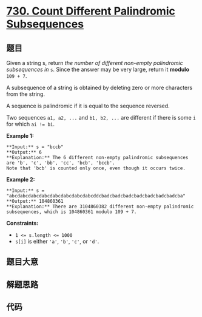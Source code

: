 # [730. Count Different Palindromic Subsequences](https://leetcode.com/problems/count-different-palindromic-subsequences)

## 题目

Given a string s, return _the number of different non-empty palindromic
subsequences in_ `s`. Since the answer may be very large, return it **modulo**
`109 + 7`.

A subsequence of a string is obtained by deleting zero or more characters from
the string.

A sequence is palindromic if it is equal to the sequence reversed.

Two sequences `a1, a2, ...` and `b1, b2, ...` are different if there is some
`i` for which `ai != bi`.



**Example 1:**

    
    
    **Input:** s = "bccb"
    **Output:** 6
    **Explanation:** The 6 different non-empty palindromic subsequences are 'b', 'c', 'bb', 'cc', 'bcb', 'bccb'.
    Note that 'bcb' is counted only once, even though it occurs twice.
    

**Example 2:**

    
    
    **Input:** s = "abcdabcdabcdabcdabcdabcdabcdabcddcbadcbadcbadcbadcbadcbadcbadcba"
    **Output:** 104860361
    **Explanation:** There are 3104860382 different non-empty palindromic subsequences, which is 104860361 modulo 109 + 7.
    



**Constraints:**

  * `1 <= s.length <= 1000`
  * `s[i]` is either `'a'`, `'b'`, `'c'`, or `'d'`.


## 题目大意

## 解题思路

## 代码

```javascript

```
